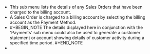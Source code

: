 - This sub menu lists the details of any Sales Orders that have been charged to the billing account.
- A Sales Order is charged to a billing account by selecting the billing account as the Payment Method.
- #+BEGIN_NOTE
  The details displayed here in conjunction with the 'Payments' sub menu could also be used to generate a customer statement or account showing details of customer activity during a specified time period.
  #+END_NOTE
-